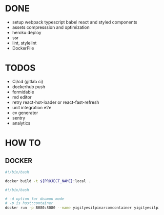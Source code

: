# DONE

- setup webpack typescript babel react and styled components
- assets compresssion and optimization
- heroku deploy
- ssr
- lint, stylelint
- DockerFile

# TODOS

- Ci/cd (gitlab ci)
- dockerhub push
- formidable
- md editor
- retry react-hot-loader or react-fast-refresh
- unit integration e2e
- cv generator
- sentry
- analytics

# HOW TO

## DOCKER

```bash
#!/bin/bash

docker build -t ${PROJECT_NAME}:local .
```


```bash
#!/bin/bash

# -d option for deamon mode
# -p is host:container
docker run -p 8080:8080 --name yigityesilpinarcomcontainer yigityesilpinarcom:local
```

